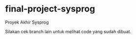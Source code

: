 # final-project-sysprog
Proyek Akhir Sysprog

Silakan cek branch lain untuk melihat code yang sudah dibuat.
